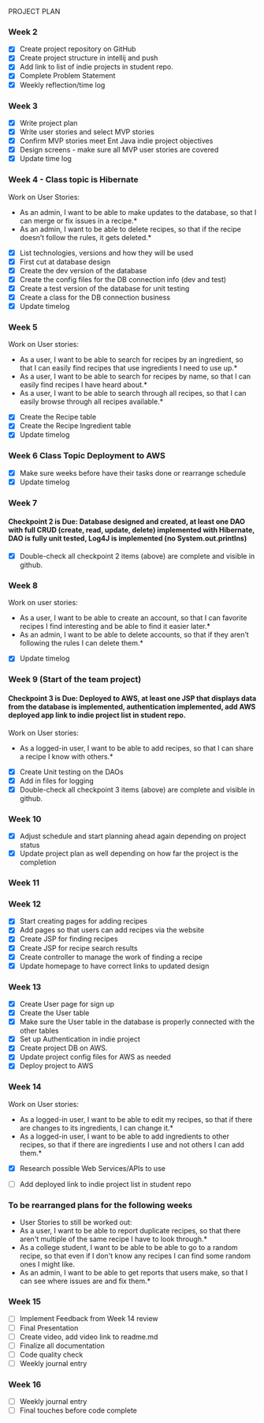PROJECT PLAN
### Week 2
- [X] Create project repository on GitHub
- [X] Create project structure in intellij and push
- [X] Add link to list of indie projects in student repo.
- [X] Complete Problem Statement
- [X] Weekly reflection/time log

### Week 3
- [X] Write project plan
- [X] Write user stories and select MVP stories
- [X] Confirm MVP stories meet Ent Java indie project objectives
- [X] Design screens - make sure all MVP user stories are covered
- [X] Update time log

### Week 4 - Class topic is Hibernate
Work on User Stories:
- As an admin, I want to be able to make updates to the database, so that I can merge or fix issues in a recipe.*
- As an admin, I want to be able to delete recipes, so that if the recipe doesn’t follow the rules, it gets deleted.*

- [X] List technologies, versions and how they will be used
- [X] First cut at database design
- [X] Create the dev version of the database
- [X] Create the config files for the DB connection info (dev and test)
- [X] Create a test version of the database for unit testing
- [X] Create a class for the DB connection business
- [X] Update timelog

### Week 5
Work on User stories:
- As a user, I want to be able to search for recipes by an ingredient, so that I can easily find recipes that use ingredients I need to use up.*
- As a user, I want to be able to search for recipes by name, so that I can easily find recipes I have heard about.*
- As a user, I want to be able to search through all recipes, so that I can easily browse through all recipes available.*

- [X] Create the Recipe table
- [X] Create the Recipe Ingredient table
- [X] Update timelog

### Week 6 Class Topic Deployment to AWS
- [X] Make sure weeks before have their tasks done or rearrange schedule
- [X] Update timelog

### Week 7
#### Checkpoint 2 is Due: Database designed and created, at least one DAO with full CRUD (create, read, update, delete) implemented with Hibernate, DAO is fully unit tested, Log4J is implemented (no System.out.printlns)

- [X] Double-check all checkpoint 2 items (above) are complete and visible in github.

### Week 8
Work on user stories:
- As a user, I want to be able to create an account, so that I can favorite recipes I find interesting and be able to find it easier later.*
- As an admin, I want to be able to delete accounts, so that if they aren’t following the rules I can delete them.*

- [X] Update timelog

### Week 9 (Start of the team project)
#### Checkpoint 3 is Due: Deployed to AWS, at least one JSP that displays data from the database is implemented, authentication implemented, add AWS deployed app link to indie project list in student repo.
Work on User stories:
- As a logged-in user, I want to be able to add recipes, so that I can share a recipe I know with others.*

- [X] Create Unit testing on the DAOs
- [X] Add in files for logging
- [X] Double-check all checkpoint 3 items (above) are complete and visible in github.

### Week 10
- [X] Adjust schedule and start planning ahead again depending on project status
- [X] Update project plan as well depending on how far the project is the completion

### Week 11

### Week 12
- [X] Start creating pages for adding recipes
- [X] Add pages so that users can add recipes via the website
- [X] Create JSP for finding recipes
- [X] Create JSP for recipe search results
- [X] Create controller to manage the work of finding a recipe
- [X] Update homepage to have correct links to updated design

### Week 13
- [X] Create User page for sign up
- [X] Create the User table
- [X] Make sure the User table in the database is properly connected with the other tables
- [X] Set up Authentication in indie project
- [X] Create project DB on AWS.
- [X] Update project config files for AWS as needed
- [X] Deploy project to AWS

### Week 14
Work on User stories:
- As a logged-in user, I want to be able to edit my recipes, so that if there are changes to its ingredients, I can change it.*
- As a logged-in user, I want to be able to add ingredients to other recipes, so that if there are ingredients I use and not others I can add them.*

- [X] Research possible Web Services/APIs to use
- [ ] Add deployed link to indie project list in student repo


### To be rearranged plans for the following weeks
- User Stories to still be worked out:
- As a user, I want to be able to report duplicate recipes, so that there aren't multiple of the same recipe I have to look through.*
- As a college student, I want to be able to be able to go to a random recipe, so that even if I don't know any recipes I can find some random ones I might like.
- As an admin, I want to be able to get reports that users make, so that I can see where issues are and fix them.*



### Week 15
- [ ] Implement Feedback from Week 14 review
- [ ] Final Presentation
- [ ] Create video, add video link to readme.md
- [ ] Finalize all documentation
- [ ] Code quality check
- [ ] Weekly journal entry

### Week 16
- [ ] Weekly journal entry
- [ ] Final touches before code complete

